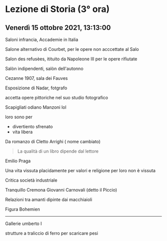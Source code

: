 # Lezione di Storia (3° ora) 
## Venerdì 15 ottobre 2021, 13:13:00


Saloni infrancia, Accademie in Italia

Salone alternativo di Courbet, per le opere non acccettate al Salo

Salon des refusèes, itituito da Napoleone III per le opere rifiutate


Salòn indipendenti, salòn dell'autonno

Cezanne 1907, sala dei Fauves

Esposizione di Nadar, fotgrafo

accetta opere pittoriche nel suo studio fotografico


Scapigliati odiano Manzoni lol

loro sono per

* divertiento sfrenato
* vita libera

Da romanzo di Cletto Arrighi ( nome cambiato)

> La qualità di un libro dipende dal lettore
> 
Emilio Praga

Una vita vissuta placidamente per valori e religione per loro non è vissuta

Critica società industriale


Tranquillo Cremona 
Giovanni Carnovali (detto il Piccio)



Relazioni tra amanti dipinte dai macchiaioli


Figura Bohemien


---

Gallerie umberto I

strutture a traliccio di ferro per scaricare pesi
<!--stackedit_data:
eyJoaXN0b3J5IjpbMTUzNzE5MTQxNSwtMTY5MzA2MTY5MSwxOD
E4OTQ5NjQ5LC0zNzIzMjMxM119
-->
